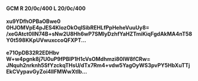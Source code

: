 #### GCM R 20/0c/400 L 20/0c/400
**xu9YDfhOPBaOBwe0**<br/>**0HJOMVpE4pJES4KIozOkOqlSibREHLfPpHeheVuuUy8=**<br/>**/xeGAtct0IlN74B+sNw2U8Hh6wP7SMlyDzhfYaHZTmiKiqFgdAkMA4nT58Y0t598KKpUVwuxccoQFXPT...**<br/><br/>
**e71OpDB32R2EDHbv**<br/>**W+w4pgnk8j7U0uP9fPBlP1H1cVsOMdhmzi80IW8fCRw=**<br/>**JNquh2nrknh5SfYzckqTHsU/dTx7Rm4+vdw5YagOyWS3pvPY5HbXuTTjEkCVypavGyZoi4IIFMWwXtlb...**